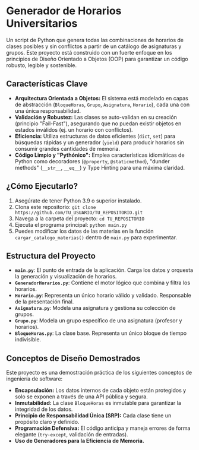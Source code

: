 # Generador de Horarios Universitarios

Un script de Python que genera todas las combinaciones de horarios de clases posibles y sin conflictos a partir de un catálogo de asignaturas y grupos. Este proyecto está construido con un fuerte enfoque en los principios de Diseño Orientado a Objetos (OOP) para garantizar un código robusto, legible y sostenible.

## Características Clave

*   **Arquitectura Orientada a Objetos:** El sistema está modelado en capas de abstracción (`BloqueHoras`, `Grupo`, `Asignatura`, `Horario`), cada una con una única responsabilidad.
*   **Validación y Robustez:** Las clases se auto-validan en su creación (principio "Fail-Fast"), asegurando que no puedan existir objetos en estados inválidos (ej. un horario con conflictos).
*   **Eficiencia:** Utiliza estructuras de datos eficientes (`dict`, `set`) para búsquedas rápidas y un generador (`yield`) para producir horarios sin consumir grandes cantidades de memoria.
*   **Código Limpio y "Pythónico":** Emplea características idiomáticas de Python como decoradores (`@property`, `@staticmethod`), "dunder methods" (`__str__`, `__eq__`) y Type Hinting para una máxima claridad.

## ¿Cómo Ejecutarlo?

1.  Asegúrate de tener Python 3.9 o superior instalado.
2.  Clona este repositorio: `git clone https://github.com/TU_USUARIO/TU_REPOSITORIO.git`
3.  Navega a la carpeta del proyecto: `cd TU_REPOSITORIO`
4.  Ejecuta el programa principal: `python main.py`
5.  Puedes modificar los datos de las materias en la función `cargar_catalogo_materias()` dentro de `main.py` para experimentar.

## Estructura del Proyecto

*   **`main.py`**: El punto de entrada de la aplicación. Carga los datos y orquesta la generación y visualización de horarios.
*   **`GeneradorHorarios.py`**: Contiene el motor lógico que combina y filtra los horarios.
*   **`Horario.py`**: Representa un único horario válido y validado. Responsable de la presentación final.
*   **`Asignatura.py`**: Modela una asignatura y gestiona su colección de grupos.
*   **`Grupo.py`**: Modela un grupo específico de una asignatura (profesor y horarios).
*   **`BloqueHoras.py`**: La clase base. Representa un único bloque de tiempo indivisible.

## Conceptos de Diseño Demostrados

Este proyecto es una demostración práctica de los siguientes conceptos de ingeniería de software:

*   **Encapsulación:** Los datos internos de cada objeto están protegidos y solo se exponen a través de una API pública y segura.
*   **Inmutabilidad:** La clase `BloqueHoras` es inmutable para garantizar la integridad de los datos.
*   **Principio de Responsabilidad Única (SRP):** Cada clase tiene un propósito claro y definido.
*   **Programación Defensiva:** El código anticipa y maneja errores de forma elegante (`try-except`, validación de entradas).
*   **Uso de Generadores para la Eficiencia de Memoria.**

